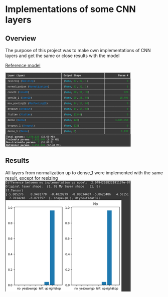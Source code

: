 # Implementations of some CNN layers
## Overview
The purpose of this project was to make own implementations of CNN layers and get the same or close results with the model 

[Reference model](https://www.tensorflow.org/tutorials/audio/simple_audio)

<img width="400px" src="images/Model.png">

## Results
All layers from normalization up to dense_1 were implemented with the same result, except for resizing
<img width="400px" src="images/ModelvsMyImplementation.png">
